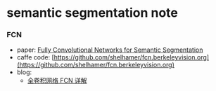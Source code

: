 # semantic segmentation note

### FCN

* paper: [Fully Convolutional Networks for Semantic Segmentation](https://www.cv-foundation.org/openaccess/content_cvpr_2015/html/Long_Fully_Convolutional_Networks_2015_CVPR_paper.html)
* caffe code: [https://github.com/shelhamer/fcn.berkeleyvision.org](https://github.com/shelhamer/fcn.berkeleyvision.org)
* blog: 
  * [全卷积网络 FCN 详解](http://www.cnblogs.com/gujianhan/p/6030639.html)
